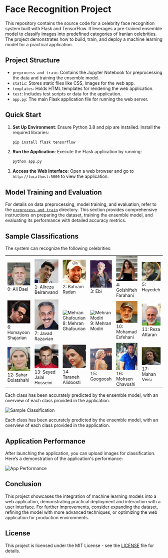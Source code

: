 # Face Recognition Project

This repository contains the source code for a celebrity face recognition system built with Flask and TensorFlow. It leverages a pre-trained ensemble model to classify images into predefined categories of Iranian celebrities. The project demonstrates how to build, train, and deploy a machine learning model for a practical application.

## Project Structure

- `preprocess and train`: Contains the Jupyter Notebook for preprocessing the data and training the ensemble model.
- `static`: Stores static files like CSS, images for the web app.
- `templates`: Holds HTML templates for rendering the web application.
- `test`: Includes test scripts or data for the application.
- `app.py`: The main Flask application file for running the web server.

## Quick Start

1. **Set Up Environment**:
   Ensure Python 3.8 and pip are installed. Install the required libraries:
   ```bash
   pip install flask tensorflow
   ```

2. **Run the Application**:
   Execute the Flask application by running:
   ```bash
   python app.py
   ```

3. **Access the Web Interface**:
   Open a web browser and go to `http://localhost:5000` to view the application.

## Model Training and Evaluation

For details on data preprocessing, model training, and evaluation, refer to the [`preprocess and train`](preprocess_and_train/README.md) directory. This section provides comprehensive instructions on preparing the dataset, training the ensemble model, and evaluating its performance with detailed accuracy metrics.


## Sample Classifications

The system can recognize the following celebrities:

<table>
  <tr>
    <td><img src="asset/celeb_sample_img/Ali_Daei/1.jpg" alt="Ali Daei" width="100"><br>0: Ali Daei</td>
    <td><img src="asset/celeb_sample_img/Alireza_Beiranvand/1.jpg" alt="Alireza Beiranvand" width="100"><br>1: Alireza Beiranvand</td>
    <td><img src="asset/celeb_sample_img/Bahram_Radan/1.jpg" alt="Bahram Radan" width="100"><br>2: Bahram Radan</td>
    <td><img src="asset/celeb_sample_img/Ebi/1.jpg" alt="Ebi" width="100"><br>3: Ebi</td>
    <td><img src="asset/celeb_sample_img/Golshifteh_Farahani/1.jpg" alt="Golshifteh Farahani" width="100"><br>4: Golshifteh Farahani</td>
    <td><img src="asset/celeb_sample_img/Hayedeh/1.jpg" alt="Hayedeh" width="100"><br>5: Hayedeh</td>
  </tr>
  <tr>
    <td><img src="asset/celeb_sample_img/Homayoon_Shajarian/1.jpg" alt="Homayoon Shajarian" width="100"><br>6: Homayoon Shajarian</td>
    <td><img src="asset/celeb_sample_img/Javad_Razavian/1.jpg" alt="Javad Razavian" width="100"><br>7: Javad Razavian</td>
    <td><img src="asset/celeb_sample_img/Mehran_Ghafourian/1.jpg" alt="Mehran Ghafourian" width="100"><br>8: Mehran Ghafourian</td>
    <td><img src="asset/celeb_sample_img/Mehran_Modiri/1.jpg" alt="Mehran Modiri" width="100"><br>9: Mehran Modiri</td>
    <td><img src="asset/celeb_sample_img/Mohamad_Esfehani/1.jpg" alt="Mohamad Esfehani" width="100"><br>10: Mohamad Esfehani</td>
    <td><img src="asset/celeb_sample_img/Reza_Attaran/1.jpg" alt="Reza Attaran" width="100"><br>11: Reza Attaran</td>
  </tr>
  <tr>
    <td><img src="asset/celeb_sample_img/Sahar_Dolatshahi/1.jpg" alt="Sahar Dolatshahi" width="100"><br>12: Sahar Dolatshahi</td>
    <td><img src="asset/celeb_sample_img/Seyed_Jalal_hosseini/1.jpg" alt="Seyed Jalal Hosseini" width="100"><br>13: Seyed Jalal Hosseini</td>
    <td><img src="asset/celeb_sample_img/Taraneh_Alidoosti/1.jpg" alt="Taraneh Alidoosti" width="100"><br>14: Taraneh Alidoosti</td>
    <td><img src="asset/celeb_sample_img/Googoosh/1.jpg" alt="Googoosh" width="100"><br>15: Googoosh</td>
    <td><img src="asset/celeb_sample_img/Mohsen_Chavoshi/1.jpg" alt="Mohsen Chavoshi" width="100"><br>16: Mohsen Chavoshi</td>
    <td><img src="asset/celeb_sample_img/Mahan_Veisi/1.jpg" alt="Mahan Veisi" width="100"><br>17: Mahan Veisi</td>
  </tr>
</table>

Each class has been accurately predicted by the ensemble model, with an overview of each class provided in the application.


![Sample Classification](static/path_to_sample_image.png)

Each class has been accurately predicted by the ensemble model, with an overview of each class provided in the application.

## Application Performance

After launching the application, you can upload images for classification. Here’s a demonstration of the application's performance:

![App Performance](static/path_to_application_gif.gif)

## Conclusion

This project showcases the integration of machine learning models into a web application, demonstrating practical deployment and interaction with a user interface. For further improvements, consider expanding the dataset, refining the model with more advanced techniques, or optimizing the web application for production environments.

## License

This project is licensed under the MIT License - see the [LICENSE](LICENSE) file for details.

